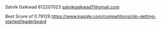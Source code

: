 Satvik Gaikwad
612207023
satvikgaikwad7@gmail.com

Best Score of 0.79129
https://www.kaggle.com/competitions/nlp-getting-started/leaderboard
